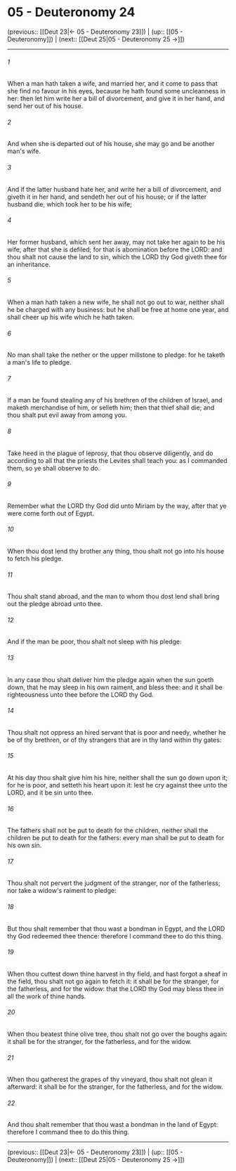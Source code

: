 # 05 - Deuteronomy 24

(previous:: [[Deut 23|← 05 - Deuteronomy 23]]) | (up:: [[05 - Deuteronomy]]) | (next:: [[Deut 25|05 - Deuteronomy 25 →]])

***


###### 1 
When a man hath taken a wife, and married her, and it come to pass that she find no favour in his eyes, because he hath found some uncleanness in her: then let him write her a bill of divorcement, and give it in her hand, and send her out of his house. 

###### 2 
And when she is departed out of his house, she may go and be another man's wife. 

###### 3 
And if the latter husband hate her, and write her a bill of divorcement, and giveth it in her hand, and sendeth her out of his house; or if the latter husband die, which took her to be his wife; 

###### 4 
Her former husband, which sent her away, may not take her again to be his wife, after that she is defiled; for that is abomination before the LORD: and thou shalt not cause the land to sin, which the LORD thy God giveth thee for an inheritance. 

###### 5 
When a man hath taken a new wife, he shall not go out to war, neither shall he be charged with any business: but he shall be free at home one year, and shall cheer up his wife which he hath taken. 

###### 6 
No man shall take the nether or the upper millstone to pledge: for he taketh a man's life to pledge. 

###### 7 
If a man be found stealing any of his brethren of the children of Israel, and maketh merchandise of him, or selleth him; then that thief shall die; and thou shalt put evil away from among you. 

###### 8 
Take heed in the plague of leprosy, that thou observe diligently, and do according to all that the priests the Levites shall teach you: as I commanded them, so ye shall observe to do. 

###### 9 
Remember what the LORD thy God did unto Miriam by the way, after that ye were come forth out of Egypt. 

###### 10 
When thou dost lend thy brother any thing, thou shalt not go into his house to fetch his pledge. 

###### 11 
Thou shalt stand abroad, and the man to whom thou dost lend shall bring out the pledge abroad unto thee. 

###### 12 
And if the man be poor, thou shalt not sleep with his pledge: 

###### 13 
In any case thou shalt deliver him the pledge again when the sun goeth down, that he may sleep in his own raiment, and bless thee: and it shall be righteousness unto thee before the LORD thy God. 

###### 14 
Thou shalt not oppress an hired servant that is poor and needy, whether he be of thy brethren, or of thy strangers that are in thy land within thy gates: 

###### 15 
At his day thou shalt give him his hire, neither shall the sun go down upon it; for he is poor, and setteth his heart upon it: lest he cry against thee unto the LORD, and it be sin unto thee. 

###### 16 
The fathers shall not be put to death for the children, neither shall the children be put to death for the fathers: every man shall be put to death for his own sin. 

###### 17 
Thou shalt not pervert the judgment of the stranger, nor of the fatherless; nor take a widow's raiment to pledge: 

###### 18 
But thou shalt remember that thou wast a bondman in Egypt, and the LORD thy God redeemed thee thence: therefore I command thee to do this thing. 

###### 19 
When thou cuttest down thine harvest in thy field, and hast forgot a sheaf in the field, thou shalt not go again to fetch it: it shall be for the stranger, for the fatherless, and for the widow: that the LORD thy God may bless thee in all the work of thine hands. 

###### 20 
When thou beatest thine olive tree, thou shalt not go over the boughs again: it shall be for the stranger, for the fatherless, and for the widow. 

###### 21 
When thou gatherest the grapes of thy vineyard, thou shalt not glean it afterward: it shall be for the stranger, for the fatherless, and for the widow. 

###### 22 
And thou shalt remember that thou wast a bondman in the land of Egypt: therefore I command thee to do this thing.

***

(previous:: [[Deut 23|← 05 - Deuteronomy 23]]) | (up:: [[05 - Deuteronomy]]) | (next:: [[Deut 25|05 - Deuteronomy 25 →]])
